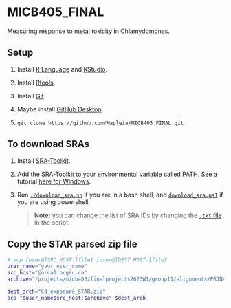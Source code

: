 # MICB405_FINAL
Measuring response to metal toxicity in Chlamydomonas.

## Setup
1. Install [R Language](https://www.r-project.org/) and [RStudio](https://rstudio.com/products/rstudio/download/).
2. Install [Rtools](https://cran.r-project.org/bin/windows/Rtools/).
3. Install [Git](https://git-scm.com/downloads).
4. Maybe install [GitHub Desktop](https://desktop.github.com/).

1. `git clone https://github.com/Mapleia/MICB405_FINAL.git`


## To download SRAs

1. Install [SRA-Toolkit](https://trace.ncbi.nlm.nih.gov/Traces/sra/sra.cgi?view=software).
2. Add the SRA-Toolkit to your environmental variable called PATH. See a tutorial [here for Windows](https://www.architectryan.com/2018/03/17/add-to-the-path-on-windows-10/).
3. Run [`./download_sra.sh`](./download_sra.sh) if you are in a bash shell, and [`download_sra.ps1`](./download_sra.ps1) if you are using powershell.

    > **Note:** you can change the list of SRA IDs by changing the [`.txt` file](./references/sra_id_list.txt) in the script.


## Copy the STAR parsed zip file
```bash
# scp [user@]SRC_HOST:]file1 [user@]DEST_HOST:]file2
user_name="your_user_name"
src_host="@orca1.bcgsc.ca"
archive="/projects/micb405/finalprojects2023W1/group11/alignments/PRJNA608616/Cd_exposure_STAR.zip"

dest_arch="Cd_exposure_STAR.zip"
scp "$user_name$src_host:$archive" $dest_arch
```